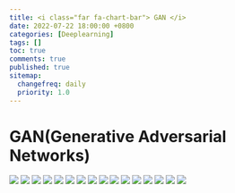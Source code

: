 ```yaml
---
title: <i class="far fa-chart-bar"> GAN </i>
date: 2022-07-22 18:00:00 +0800
categories: [Deeplearning]
tags: []
toc: true
comments: true
published: true
sitemap:
  changefreq: daily
  priority: 1.0
---
```



# GAN(Generative Adversarial Networks)

![](/assets/img/post/GAN/GAN-02.jpg)
![](/assets/img/post/GAN/GAN-04.jpg)
![](/assets/img/post/GAN/GAN-05.jpg)
![](/assets/img/post/GAN/GAN-06.jpg)
![](/assets/img/post/GAN/GAN-07.jpg)
![](/assets/img/post/GAN/GAN-08.jpg)
![](/assets/img/post/GAN/GAN-09.jpg)
![](/assets/img/post/GAN/GAN-10.jpg)
![](/assets/img/post/GAN/GAN-11.jpg)
![](/assets/img/post/GAN/GAN-12.jpg)
![](/assets/img/post/GAN/GAN-13.jpg)
![](/assets/img/post/GAN/GAN-14.jpg)
![](/assets/img/post/GAN/GAN-15.jpg)
![](/assets/img/post/GAN/GAN-16.jpg)
![](/assets/img/post/GAN/GAN-17.jpg)
![](/assets/img/post/GAN/GAN-18.jpg)